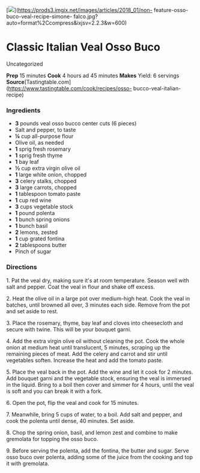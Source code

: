 ﻿

[![](../Images/eaaf442c-0db1-40b5-b737-b8f5ddae253e.jpg)](https://prods3.imgix.net/images/articles/2018_01/non-
feature-osso-buco-veal-recipe-simone-
falco.jpg?auto=format%2Ccompress&ixjsv=2.2.3&w=600)

#  Classic Italian Veal Osso Buco

Uncategorized

 **Prep** 15 minutes **Cook** 4 hours ad 45 minutes **Makes** Yield: 6
servings
**Source**[Tastingtable.com](https://www.tastingtable.com/cook/recipes/osso-
bucco-veal-italian-recipe)

###  Ingredients

  * **3** pounds veal osso bucco center cuts (6 pieces)
  * Salt and pepper, to taste
  *  **¼** cup all-purpose flour
  * Olive oil, as needed
  *  **1** sprig fresh rosemary
  *  **1** sprig fresh thyme
  *  **1** bay leaf
  *  **½** cup extra virgin olive oil
  *  **1** large white onion, chopped
  *  **3** celery stalks, chopped
  *  **3** large carrots, chopped
  *  **1** tablespoon tomato paste
  *  **1** cup red wine
  *  **3** cups vegetable stock
  *  **1** pound polenta
  *  **1** bunch spring onions
  *  **1** bunch basil
  *  **2** lemons, zested
  *  **1** cup grated fontina
  *  **2** tablespoons butter
  * Pinch of sugar

###  Directions

1\. Pat the veal dry, making sure it's at room temperature. Season well with
salt and pepper. Coat the veal in flour and shake off excess.

2\. Heat the olive oil in a large pot over medium-high heat. Cook the veal in
batches, until browned all over, 3 minutes each side. Remove from the pot and
set aside to rest.

3\. Place the rosemary, thyme, bay leaf and cloves into cheesecloth and secure
with twine. This will be your bouquet garni.

4\. Add the extra virgin olive oil without cleaning the pot. Cook the whole
onion at medium heat until translucent, 5 minutes, scraping up the remaining
pieces of meat. Add the celery and carrot and stir until vegetables soften.
Increase the heat and add the tomato paste.

5\. Place the veal back in the pot. Add the wine and let it cook for 2
minutes. Add bouquet garni and the vegetable stock, ensuring the veal is
immersed in the liquid. Bring to a boil then cover and simmer for 4 hours,
until the veal is soft and you can break it with a fork.

6\. Open the pot, flip the veal and cook for 15 minutes.

7\. Meanwhile, bring 5 cups of water, to a boil. Add salt and pepper, and cook
the polenta until dense, 40 minutes. Set aside.

8\. Chop the spring onion, basil, and lemon zest and combine to make gremolata
for topping the osso buco.

9\. Before serving the polenta, add the fontina, the butter and sugar. Serve
osso buco over polenta, adding some of the juice from the cooking and top it
with gremolata.

